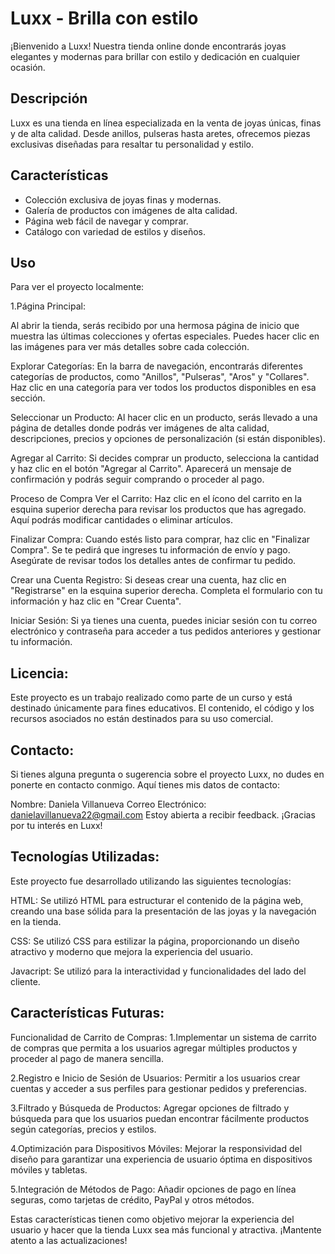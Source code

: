 # Luxx - Brilla con estilo

¡Bienvenido a Luxx! Nuestra tienda online donde encontrarás joyas elegantes y modernas para brillar con estilo y dedicación en cualquier ocasión.

## Descripción

Luxx es una tienda en línea especializada en la venta de joyas únicas, finas y de alta calidad. Desde anillos, pulseras hasta aretes, ofrecemos piezas exclusivas diseñadas para resaltar tu personalidad y estilo.

## Características

- Colección exclusiva de joyas finas y modernas.
- Galería de productos con imágenes de alta calidad.
- Página web fácil de navegar y comprar.
- Catálogo con variedad de estilos y diseños.

## Uso

Para ver el proyecto localmente:

1.Página Principal:

Al abrir la tienda, serás recibido por una hermosa página de inicio que muestra las últimas colecciones y ofertas especiales. Puedes hacer clic en las imágenes para ver más detalles sobre cada colección.

Explorar Categorías:
En la barra de navegación, encontrarás diferentes categorías de productos, como "Anillos", "Pulseras", "Aros" y "Collares". Haz clic en una categoría para ver todos los productos disponibles en esa sección.

Seleccionar un Producto:
Al hacer clic en un producto, serás llevado a una página de detalles donde podrás ver imágenes de alta calidad, descripciones, precios y opciones de personalización (si están disponibles).

Agregar al Carrito:
Si decides comprar un producto, selecciona la cantidad y haz clic en el botón "Agregar al Carrito". Aparecerá un mensaje de confirmación y podrás seguir comprando o proceder al pago.

Proceso de Compra
Ver el Carrito:
Haz clic en el ícono del carrito en la esquina superior derecha para revisar los productos que has agregado. Aquí podrás modificar cantidades o eliminar artículos.

Finalizar Compra:
Cuando estés listo para comprar, haz clic en "Finalizar Compra". Se te pedirá que ingreses tu información de envío y pago. Asegúrate de revisar todos los detalles antes de confirmar tu pedido.

Crear una Cuenta
Registro:
Si deseas crear una cuenta, haz clic en "Registrarse" en la esquina superior derecha. Completa el formulario con tu información y haz clic en "Crear Cuenta".

Iniciar Sesión:
Si ya tienes una cuenta, puedes iniciar sesión con tu correo electrónico y contraseña para acceder a tus pedidos anteriores y gestionar tu información.

## Licencia:

Este proyecto es un trabajo realizado como parte de un curso y está destinado únicamente para fines educativos. El contenido, el código y los recursos asociados no están destinados para su uso comercial.

## Contacto:

Si tienes alguna pregunta o sugerencia sobre el proyecto Luxx, no dudes en ponerte en contacto conmigo. Aquí tienes mis datos de contacto:

Nombre: Daniela Villanueva
Correo Electrónico: danielavillanueva22@gmail.com
Estoy abierta a recibir feedback. ¡Gracias por tu interés en Luxx!

## Tecnologías Utilizadas:

Este proyecto fue desarrollado utilizando las siguientes tecnologías:

HTML: Se utilizó HTML para estructurar el contenido de la página web, creando una base sólida para la presentación de las joyas y la navegación en la tienda.

CSS: Se utilizó CSS para estilizar la página, proporcionando un diseño atractivo y moderno que mejora la experiencia del usuario.

Javacript: Se utilizó para la interactividad y funcionalidades del lado del cliente.

## Características Futuras:

Funcionalidad de Carrito de Compras:
1.Implementar un sistema de carrito de compras que permita a los usuarios agregar múltiples productos y proceder al pago de manera sencilla.

2.Registro e Inicio de Sesión de Usuarios:
Permitir a los usuarios crear cuentas y acceder a sus perfiles para gestionar pedidos y preferencias.

3.Filtrado y Búsqueda de Productos:
Agregar opciones de filtrado y búsqueda para que los usuarios puedan encontrar fácilmente productos según categorías, precios y estilos.

4.Optimización para Dispositivos Móviles:
Mejorar la responsividad del diseño para garantizar una experiencia de usuario óptima en dispositivos móviles y tabletas.

5.Integración de Métodos de Pago:
Añadir opciones de pago en línea seguras, como tarjetas de crédito, PayPal y otros métodos.

Estas características tienen como objetivo mejorar la experiencia del usuario y hacer que la tienda Luxx sea más funcional y atractiva. ¡Mantente atento a las actualizaciones!